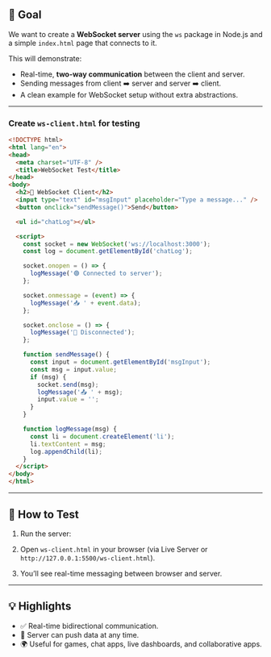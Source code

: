 ## 🎯 Goal

We want to create a **WebSocket server** using the `ws` package in Node.js and a simple `index.html` page that connects to it.

This will demonstrate:

- Real-time, **two-way communication** between the client and server.
- Sending messages from client ➡️ server and server ➡️ client.
- A clean example for WebSocket setup without extra abstractions.


---

### Create `ws-client.html` for testing

```html
<!DOCTYPE html>
<html lang="en">
<head>
  <meta charset="UTF-8" />
  <title>WebSocket Test</title>
</head>
<body>
  <h2>💬 WebSocket Client</h2>
  <input type="text" id="msgInput" placeholder="Type a message..." />
  <button onclick="sendMessage()">Send</button>

  <ul id="chatLog"></ul>

  <script>
    const socket = new WebSocket('ws://localhost:3000');
    const log = document.getElementById('chatLog');

    socket.onopen = () => {
      logMessage('🟢 Connected to server');
    };

    socket.onmessage = (event) => {
      logMessage('📥 ' + event.data);
    };

    socket.onclose = () => {
      logMessage('🔴 Disconnected');
    };

    function sendMessage() {
      const input = document.getElementById('msgInput');
      const msg = input.value;
      if (msg) {
        socket.send(msg);
        logMessage('📤 ' + msg);
        input.value = '';
      }
    }

    function logMessage(msg) {
      const li = document.createElement('li');
      li.textContent = msg;
      log.appendChild(li);
    }
  </script>
</body>
</html>
```

---

## 🧪 How to Test

1. Run the server:

2. Open `ws-client.html` in your browser (via Live Server or `http://127.0.0.1:5500/ws-client.html`).

3. You’ll see real-time messaging between browser and server.

---

## 💡 Highlights

- ✅ Real-time bidirectional communication.
- 🔄 Server can push data at any time.
- 🌍 Useful for games, chat apps, live dashboards, and collaborative apps.